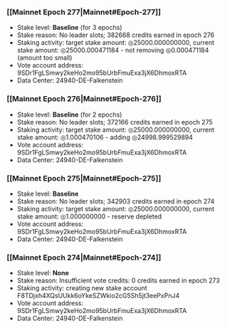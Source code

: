 ### [[Mainnet Epoch 277|Mainnet#Epoch-277]]
* Stake level: **Baseline** (for 3 epochs)
* Stake reason: No leader slots; 382668 credits earned in epoch 276
* Staking activity: target stake amount: ◎25000.000000000, current stake amount: ◎25000.000471184 - not removing ◎0.000471184 (amount too small)
* Vote account address: 9SDr1FgLSmwy2keHo2mo95bUrbFmuExa3jX6DhmoxRTA
* Data Center: 24940-DE-Falkenstein
### [[Mainnet Epoch 276|Mainnet#Epoch-276]]
* Stake level: **Baseline** (for 2 epochs)
* Stake reason: No leader slots; 372166 credits earned in epoch 275
* Staking activity: target stake amount: ◎25000.000000000, current stake amount: ◎1.000470106 - adding ◎24998.999529894
* Vote account address: 9SDr1FgLSmwy2keHo2mo95bUrbFmuExa3jX6DhmoxRTA
* Data Center: 24940-DE-Falkenstein
### [[Mainnet Epoch 275|Mainnet#Epoch-275]]
* Stake level: **Baseline**
* Stake reason: No leader slots; 342903 credits earned in epoch 274
* Staking activity: target stake amount: ◎25000.000000000, current stake amount: ◎1.000000000 - reserve depleted
* Vote account address: 9SDr1FgLSmwy2keHo2mo95bUrbFmuExa3jX6DhmoxRTA
* Data Center: 24940-DE-Falkenstein
### [[Mainnet Epoch 274|Mainnet#Epoch-274]]
* Stake level: **None**
* Stake reason: Insufficient vote credits: 0 credits earned in epoch 273
* Staking activity: creating new stake account F8TDjxh4XQsUUkk6oYkeSZWkio2cG5Sh5jt3eePxPnJ4
* Vote account address: 9SDr1FgLSmwy2keHo2mo95bUrbFmuExa3jX6DhmoxRTA
* Data Center: 24940-DE-Falkenstein